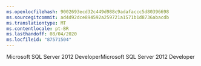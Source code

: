 ```yaml
---
ms.openlocfilehash: 9002693ecd32c449d988c9adafaccc5d80396698
ms.sourcegitcommit: ad4d92dce894592a259721a1571b1d8736abacdb
ms.translationtype: MT
ms.contentlocale: pt-BR
ms.lasthandoff: 08/04/2020
ms.locfileid: "87571504"
---
```

<span data-ttu-id="6c7c9-101">Microsoft SQL Server 2012 Developer</span><span class="sxs-lookup"><span data-stu-id="6c7c9-101">Microsoft SQL Server 2012 Developer</span></span>
